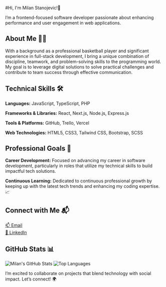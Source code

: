 #Hi, I'm Milan Stanojevic!👋

I’m a frontend-focused software developer passionate about enhancing performance and user engagement in web applications.

## About Me 🧑‍💻
With a background as a professional basketball player and significant experience in full-stack development, I bring a unique combination of discipline, teamwork, and problem-solving skills to the programming world. 
My goal is to leverage digital solutions to solve practical challenges and contribute to team success through effective communication.

## Technical Skills 🛠️
**Languages:** JavaScript, TypeScript, PHP

**Frameworks & Libraries:** React, Next.js, Node.js, Express.js

**Tools & Platforms:** GitHub, Trello, Vercel

**Web Technologies:** HTML5, CSS3, Tailwind CSS, Bootstrap, SCSS

## Professional Goals 🚀
**Career Development:** Focused on advancing my career in software development, particularly in roles that utilize my technical skills to build impactful tech solutions.

**Continuous Learning:** Dedicated to continuous professional growth by keeping up with the latest tech trends and enhancing my coding expertise. 📈


## Connect with Me 📬 
[📫 Email](mailto:stanojevicmilan17@yahoo.com)  
[🔗 LinkedIn](https://www.linkedin.com/in/milan-stanojevic-b728461a6)  

## GitHub Stats 📊
![Milan's GitHub Stats](https://github-readme-stats.vercel.app/api?username=shuriken1987&show_icons=true&theme=radical)
![Top Languages](https://github-readme-stats.vercel.app/api/top-langs/?username=shuriken1987&layout=compact&theme=radical)

I’m excited to collaborate on projects that blend technology with social impact. Let’s connect! 🌍
